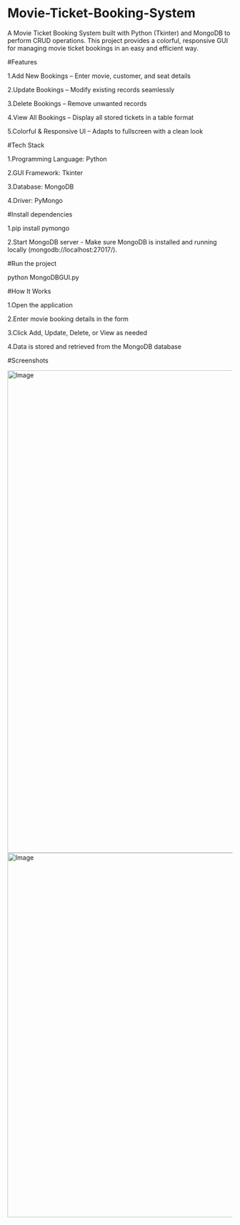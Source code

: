 # Movie-Ticket-Booking-System
A Movie Ticket Booking System built with Python (Tkinter) and MongoDB to perform CRUD operations. This project provides a colorful, responsive GUI for managing movie ticket bookings in an easy and efficient way.

#Features

1.Add New Bookings – Enter movie, customer, and seat details

2.Update Bookings – Modify existing records seamlessly

3.Delete Bookings – Remove unwanted records

4.View All Bookings – Display all stored tickets in a table format

5.Colorful & Responsive UI – Adapts to fullscreen with a clean look


#Tech Stack

1.Programming Language: Python

2.GUI Framework: Tkinter

3.Database: MongoDB

4.Driver: PyMongo


#Install dependencies

1.pip install pymongo

2.Start MongoDB server -
Make sure MongoDB is installed and running locally (mongodb://localhost:27017/).


#Run the project

python MongoDBGUI.py


#How It Works

1.Open the application

2.Enter movie booking details in the form

3.Click Add, Update, Delete, or View as needed

4.Data is stored and retrieved from the MongoDB database


#Screenshots

<img width="1920" height="1080" alt="Image" src="https://github.com/user-attachments/assets/b3eb2e5b-09e2-4217-8294-b37df69304b5" />

<img width="1918" height="816" alt="Image" src="https://github.com/user-attachments/assets/6179061e-74f9-471f-bf35-f2bc032b298a" />
